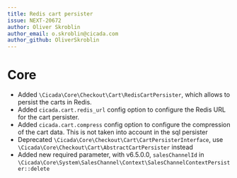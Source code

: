 ```yaml
---
title: Redis cart persister
issue: NEXT-20672
author: Oliver Skroblin
author_email: o.skroblin@cicada.com
author_github: OliverSkroblin
---
```

# Core
* Added `\Cicada\Core\Checkout\Cart\RedisCartPersister`, which allows to persist the carts in Redis.
* Added `cicada.cart.redis_url` config option to configure the Redis URL for the cart persister.
* Added `cicada.cart.compress` config option to configure the compression of the cart data. This is not taken into account in the sql persister
* Deprecated `\Cicada\Core\Checkout\Cart\CartPersisterInterface`, use `\Cicada\Core\Checkout\Cart\AbstractCartPersister` instead
* Added new required parameter, with v6.5.0.0, `salesChannelId` in `\Cicada\Core\System\SalesChannel\Context\SalesChannelContextPersister::delete`
